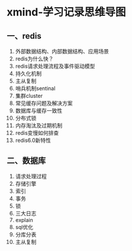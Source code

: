 # xmind-学习记录思维导图
## 一、redis
1. 外部数据结构、内部数据结构、应用场景
2. redis为什么快？
3. redis请求处理流程及事件驱动模型
4. 持久化机制
5. 主从复制
6. 哨兵机制sentinal
7. 集群cluster
8. 常见缓存问题及解决方案
9. 数据库与缓存一致性
10. 分布式锁
11. 内存淘汰及过期机制
12. redis变慢如何排查
13. redis6.0新特性

## 二、数据库
1. 请求处理过程
2. 存储引擎
3. 索引
4. 事务
5. 锁
6. 三大日志
7. explain
8. sql优化
9. 分库分表
10. 主从复制
